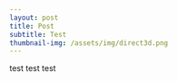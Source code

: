 ```yaml
---
layout: post
title: Post
subtitle: Test
thumbnail-img: /assets/img/direct3d.png
---
```


test test test
